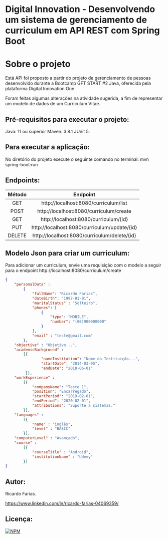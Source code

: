 # Digital Innovation - Desenvolvendo um sistema de gerenciamento de curriculum em API REST com Spring Boot


# Sobre o projeto 

Está API foi proposto a partir do projeto de gerenciamento de pessoas desenvolvido durante a Bootcamp GFT START #2 Java, oferecida pela plataforma Digital Innovation One.

Foram feitas algumas alterações na atividade sugerida, a fim de representar um modelo de dados de um Curriculum Vitae.   

## Pré-requisitos para executar o projeto:

Java: 11 ou superior
Maven: 3.8.1
JUnit 5.

## Para executar a aplicação:

No diretório do projeto execute o seguinte comando no terminal:
mvn spring-boot:run 

## Endpoints:

Método | Endpoint
:-----:|:--------:
 GET   | http://localhost:8080/curriculum/list
 POST  | http://localhost:8080/curriculum/create
 GET   | http://localhost:8080/curriculum/{id}
 PUT   | http://localhost:8080/curriculum/update/{id}
 DELETE| http://localhost:8080/curriculum/delete/{id}

## Modelo Json para criar um curriculum:
Para adicionar um curriculum, envie uma requisição com o modelo a seguir para o endpoint http://localhost:8080/curriculum/create
``` JSON
{
	"personalData" : 
		{
			"fullName": "Ricardo Farias",
			"dateBirth": "1992-01-01",
			"maritalStatus" : "Solteiro",
			"phones": [
				{
					"type": "MOBILE",
					"number": "(00)900000000"
				}
			],
			"email" : "teste@gmail.com"
		},
	"objective" : "Objetivo...",
	"academicBackground" :
		[{
				"nameInstitution": "Nome da Instituição...",
				"startDate": "2014-03-05",
				"endDate": "2018-06-01"
		 }],
	"workExperience" : 
		[{
			"companyName": "Teste 1",
			"position": "Encarregado",
			"startPeriod": "2019-02-01",
			"endPeriod": "2020-02-01",
			"attributions": "Suporte a sistemas."
		}],
	"languages" : 
		[{
			"name" : "inglês",
			"level" : "BASIC"
		}],
	"computerLevel" : "Avançado",
	"course" : 
		[{
			"courseTitle" : "Android",
			"institutionName" : "Udemy"
		}]
}
```
## Autor:

Ricardo Farias.

https://www.linkedin.com/in/ricardo-farias-04069359/

## Licença:

[![NPM](http://img.shields.io/npm/l/react)](https://github.com/ricardo14231/person-api-dio-innovation/blob/main/LICENSE)
